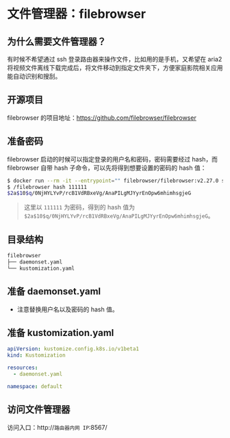 # 文件管理器：filebrowser

## 为什么需要文件管理器？

有时候不希望通过 ssh 登录路由器来操作文件，比如用的是手机，又希望在 aria2 将视频文件离线下载完成后，将文件移动到指定文件夹下，方便家庭影院相关应用能自动识别和搜刮。

## 开源项目

filebrowser 的项目地址：https://github.com/filebrowser/filebrowser

## 准备密码

filebrowser 启动的时候可以指定登录的用户名和密码，密码需要经过 hash，而 filebrowser 自带 hash 子命令，可以先将得到想要设置的密码的 hash 值：

```bash
$ docker run --rm -it --entrypoint="" filebrowser/filebrowser:v2.27.0 sh
$ /filebrowser hash 111111
$2a$10$q/0NjHYLYvP/rcB1VdRBxeVg/AnaPILgMJYyrEnOpw6mhimhsgjeG
```

> 这里以 `111111` 为密码，得到的 hash 值为 `$2a$10$q/0NjHYLYvP/rcB1VdRBxeVg/AnaPILgMJYyrEnOpw6mhimhsgjeG`。

## 目录结构

```txt
filebrowser
├── daemonset.yaml
└── kustomization.yaml
```

## 准备 daemonset.yaml

<FileBlock showLineNumbers title="daemonset.yaml" file="home-network/filebrowser.yaml" />

* 注意替换用户名以及密码的 hash 值。

## 准备 kustomization.yaml

```yaml title="kustomization.yaml"
apiVersion: kustomize.config.k8s.io/v1beta1
kind: Kustomization

resources:
  - daemonset.yaml

namespace: default
```

## 访问文件管理器

访问入口：http://`路由器内网 IP`:8567/
